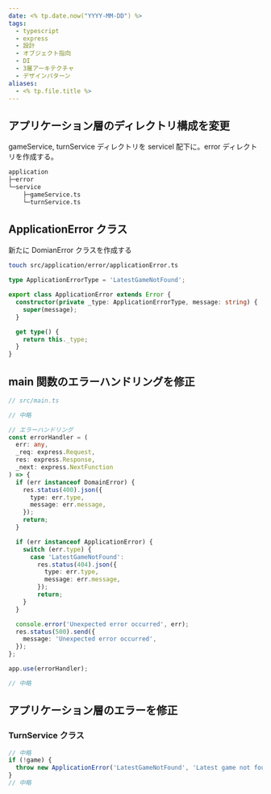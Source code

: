 ```yaml
---
date: <% tp.date.now("YYYY-MM-DD") %>
tags:
  - typescript
  - express
  - 設計
  - オブジェクト指向
  - DI
  - 3層アーキテクチャ
  - デザインパターン
aliases:
  - <% tp.file.title %>
---
```


## アプリケーション層のディレクトリ構成を変更

gameService, turnService ディレクトリを servicel 配下に。error ディレクトリを作成する。

```bash
application
├─error
└─service
    ├─gameService.ts
    └─turnService.ts
```

## ApplicationError クラス

新たに DomianError クラスを作成する

```bash
touch src/application/error/applicationError.ts
```

```ts
type ApplicationErrorType = 'LatestGameNotFound';

export class ApplicationError extends Error {
  constructor(private _type: ApplicationErrorType, message: string) {
    super(message);
  }

  get type() {
    return this._type;
  }
}
```

## main 関数のエラーハンドリングを修正

```ts
// src/main.ts

// 中略

// エラーハンドリング
const errorHandler = (
  err: any,
  _req: express.Request,
  res: express.Response,
  _next: express.NextFunction
) => {
  if (err instanceof DomainError) {
    res.status(400).json({
      type: err.type,
      message: err.message,
    });
    return;
  }

  if (err instanceof ApplicationError) {
    switch (err.type) {
      case 'LatestGameNotFound':
        res.status(404).json({
          type: err.type,
          message: err.message,
        });
        return;
    }
  }

  console.error('Unexpected error occurred', err);
  res.status(500).send({
    message: 'Unexpected error occurred',
  });
};

app.use(errorHandler);

// 中略
```

## アプリケーション層のエラーを修正

### TurnService クラス

```ts
// 中略
if (!game) {
  throw new ApplicationError('LatestGameNotFound', 'Latest game not found');
}
// 中略
```

